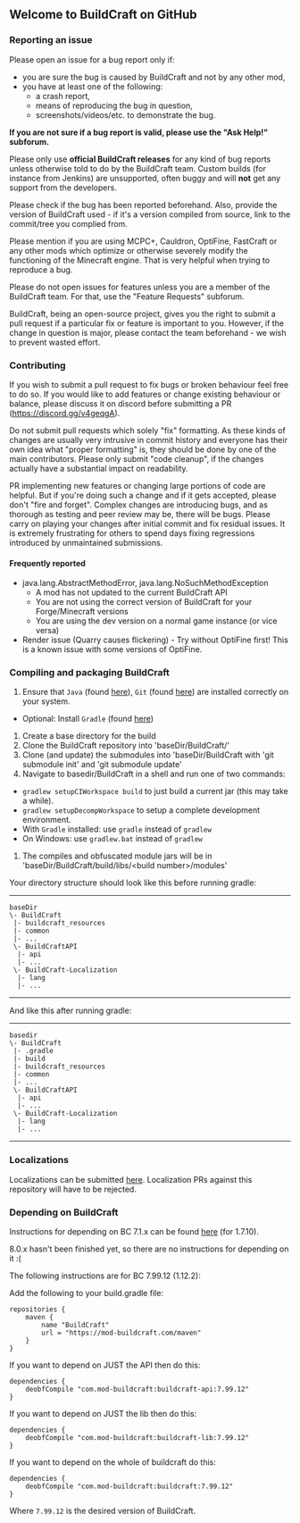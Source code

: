 ## Welcome to BuildCraft on GitHub

### Reporting an issue

Please open an issue for a bug report only if:

* you are sure the bug is caused by BuildCraft and not by any other mod,
* you have at least one of the following:
  * a crash report, 
  * means of reproducing the bug in question,
  * screenshots/videos/etc. to demonstrate the bug.

**If you are not sure if a bug report is valid, please use the "Ask Help!" subforum.**

Please only use **official BuildCraft releases** for any kind of bug reports unless otherwise told to do by the BuildCraft team. Custom builds (for instance from Jenkins) are unsupported, often buggy and will **not** get any support from the developers.

Please check if the bug has been reported beforehand. Also, provide the version of BuildCraft used - if it's a version compiled from source, link to the commit/tree you complied from.

Please mention if you are using MCPC+, Cauldron, OptiFine, FastCraft or any other mods which optimize or otherwise severely modify the functioning of the Minecraft engine. That is very helpful when trying to reproduce a bug.

Please do not open issues for features unless you are a member of the BuildCraft team. For that, use the "Feature Requests" subforum.

BuildCraft, being an open-source project, gives you the right to submit a pull request if a particular fix or feature is important to you. However, if the change in question is major, please contact the team beforehand - we wish to prevent wasted effort.

### Contributing

If you wish to submit a pull request to fix bugs or broken behaviour feel free to do so. If you would like to add 
features or change existing behaviour or balance, please discuss it on discord before submitting a PR (https://discord.gg/v4geqgA).

Do not submit pull requests which solely "fix" formatting. As these kinds of changes are usually very intrusive in commit history and everyone has their own idea what "proper formatting" is, they should be done by one of the main contributors. 
Please only submit "code cleanup", if the changes actually have a substantial impact on readability.

PR implementing new features or changing large portions of code are helpful. But if you're doing such a change and if it gets accepted, please don't "fire and forget". Complex changes are introducing bugs, and as thorough as testing and peer review may be, there will be bugs. Please carry on playing your changes after initial commit and fix residual issues. It is extremely frustrating for others to spend days fixing regressions introduced by unmaintained submissions.

#### Frequently reported

* java.lang.AbstractMethodError, java.lang.NoSuchMethodException
  * A mod has not updated to the current BuildCraft API
  * You are not using the correct version of BuildCraft for your Forge/Minecraft versions
  * You are using the dev version on a normal game instance (or vice versa)
* Render issue (Quarry causes flickering) - Try without OptiFine first! This is a known issue with some versions of OptiFine.

### Compiling and packaging BuildCraft
1. Ensure that `Java` (found [here](http://www.oracle.com/technetwork/java/javase/downloads/jdk8-downloads-2133151.html)), `Git` (found [here](http://git-scm.com/)) are installed correctly on your system.
 * Optional: Install `Gradle` (found [here](http://www.gradle.org/downloads))
1. Create a base directory for the build
1. Clone the BuildCraft repository into 'baseDir/BuildCraft/'
1. Clone (and update) the submodules into 'baseDir/BuildCraft with 'git submodule init' and 'git submodule update'
1. Navigate to basedir/BuildCraft in a shell and run one of two commands:
 * `gradlew setupCIWorkspace build` to just build a current jar (this may take a while).
 * `gradlew setupDecompWorkspace` to setup a complete development environment.
 * With `Gradle` installed: use `gradle` instead of `gradlew`
 * On Windows: use `gradlew.bat` instead of `gradlew`
1. The compiles and obfuscated module jars will be in 'baseDir/BuildCraft/build/libs/&lt;build number&gt;/modules'

Your directory structure should look like this before running gradle:
***

    baseDir
    \- BuildCraft
     |- buildcraft_resources
     |- common
     |- ...
     \- BuildCraftAPI
      |- api
      |- ...
     \- BuildCraft-Localization
      |- lang
      |- ...

***

And like this after running gradle:
***

    basedir
    \- BuildCraft
     |- .gradle
     |- build
     |- buildcraft_resources
     |- common
     |- ...
     \- BuildCraftAPI
      |- api
      |- ...
     \- BuildCraft-Localization
      |- lang
      |- ...

***

### Localizations

Localizations can be submitted [here](https://github.com/BuildCraft/BuildCraft-Localization). Localization PRs against
this repository will have to be rejected.

### Depending on BuildCraft

Instructions for depending on BC 7.1.x can be found [here](https://github.com/BuildCraft/BuildCraft/blob/7.1.x/README.md) (for 1.7.10).

8.0.x hasn't been finished yet, so there are no instructions for depending on it :(

The following instructions are for BC 7.99.12 (1.12.2):

Add the following to your build.gradle file:
```
repositories {
    maven {
        name "BuildCraft"
        url = "https://mod-buildcraft.com/maven"
    }
}
````

If you want to depend on JUST the API then do this:
````
dependencies {
    deobfCompile "com.mod-buildcraft:buildcraft-api:7.99.12"
}
````

If you want to depend on JUST the lib then do this:
````
dependencies {
    deobfCompile "com.mod-buildcraft:buildcraft-lib:7.99.12"
}
````

If you want to depend on the whole of buildcraft do this:
```
dependencies {
    deobfCompile "com.mod-buildcraft:buildcraft:7.99.12"
}
```
Where `7.99.12` is the desired version of BuildCraft.
